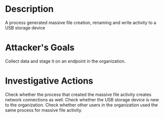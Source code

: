 # Description
A process generated massive file creation, renaming and write activity to a USB storage device
# Attacker's Goals
Collect data and stage it on an endpoint in the organization.
# Investigative Actions
Check whether the process that created the massive file activity creates network connections as well.
Check whether the USB storage device is new to the organization.
Check whether other users in the organization used the same process for massive file activity.
